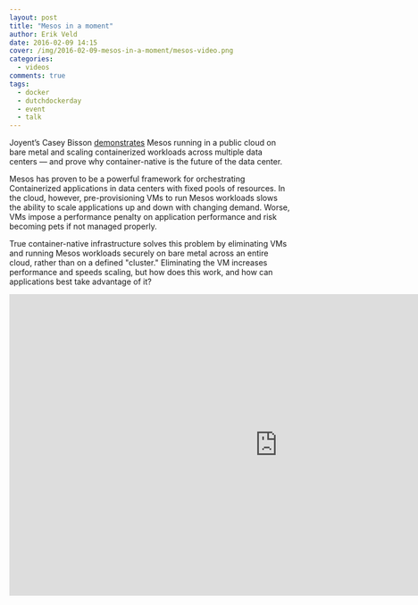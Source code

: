 ```yaml
---
layout: post
title: "Mesos in a moment"
author: Erik Veld
date: 2016-02-09 14:15
cover: /img/2016-02-09-mesos-in-a-moment/mesos-video.png
categories:
  - videos
comments: true
tags:
  - docker
  - dutchdockerday
  - event
  - talk
---
```

Joyent’s Casey Bisson [demonstrates](http://www.slideshare.net/xebia/dutch-docker-day-2015-mesos-in-a-moment) Mesos running in a public cloud on bare metal and scaling containerized workloads across multiple data centers — and prove why container-native is the future of the data center.

Mesos has proven to be a powerful framework for orchestrating Containerized applications in data centers with fixed pools of resources. In the cloud, however, pre-provisioning VMs to run Mesos workloads slows the ability to scale applications up and down with changing demand. Worse, VMs impose a performance penalty on application performance and risk becoming pets if not managed properly.

True container-native infrastructure solves this problem by eliminating VMs and running Mesos workloads securely on bare metal across an entire cloud, rather than on a defined "cluster." Eliminating the VM increases performance and speeds scaling, but how does this work, and how can applications best take advantage of it?

<iframe
  width="960"
  height="540"
  src="http://www.youtube.com/embed/zjMPSIw175Y"
  frameborder="0"
  allowfullscreen>
</iframe>
